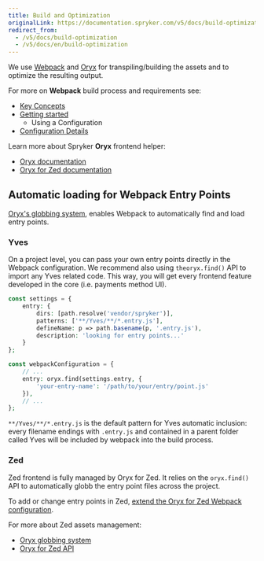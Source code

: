 ```yaml
---
title: Build and Optimization
originalLink: https://documentation.spryker.com/v5/docs/build-optimization
redirect_from:
  - /v5/docs/build-optimization
  - /v5/docs/en/build-optimization
---
```


We use [Webpack](https://webpack.js.org/) and [Oryx](https://documentation.spryker.com/docs/en/oryx) for transpiling/building the assets and to optimize the resulting output.

For more on **Webpack** build process and requirements see:

* [Key Concepts](https://webpack.js.org/concepts/)
* [Getting started](https://webpack.js.org/guides/get-started/)
    * Using a Configuration
* [Configuration Details](https://webpack.js.org/configuration/)

Learn more about Spryker **Oryx** frontend helper:

* [Oryx documentation](https://documentation.spryker.com/docs/en/oryx) 
* [Oryx for Zed documentation](https://documentation.spryker.com/docs/en/oryx-for-zed)

## Automatic loading for Webpack Entry Points
 [Oryx's globbing system](https://documentation.spryker.com/docs/en/oryx#find--), enables Webpack to automatically find and load entry points. 

### Yves
On a project level, you can pass your own entry points directly in the Webpack configuration. We recommend also using `theoryx.find()` API to import any Yves related code. This way, you will get every frontend feature developed in the core (i.e. payments method UI).

```php
const settings = {
    entry: {
        dirs: [path.resolve('vendor/spryker')],
        patterns: ['**/Yves/**/*.entry.js'],
        defineName: p => path.basename(p, '.entry.js'),
        description: 'looking for entry points...'
    }
};

const webpackConfiguration = {
    // ...
    entry: oryx.find(settings.entry, {
        'your-entry-name': '/path/to/your/entry/point.js'
    }),
    // ...
};
```

`**/Yves/**/*.entry.js` is the default pattern for Yves automatic inclusion: every filename endings with `.entry.js` and contained in a parent folder called Yves will be included by webpack into the build process.

### Zed
Zed frontend is fully managed by Oryx for Zed. It relies on the  `oryx.find()` API to automatically globb the entry point files across the project. 

To add or change entry points in Zed, [extend the Oryx for Zed Webpack configuration](https://documentation.spryker.com/docs/en/oryx-for-zed#extend-change-settings).

For more about Zed assets management:

* [Oryx globbing system](https://documentation.spryker.com/docs/en/oryx#find--) 
* [Oryx for Zed API](https://documentation.spryker.com/docs/en/oryx-for-zed#api)
